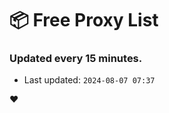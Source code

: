 # :package: Free Proxy List
### Updated every 15 minutes.

- Last updated: `2024-08-07 07:37`

:heart:
